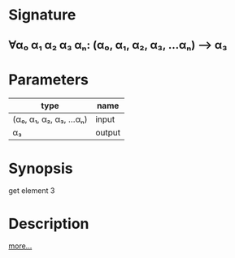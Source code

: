 # Signature
## ∀α₀ α₁ α₂ α₃ αₙ: (α₀, α₁, α₂, α₃, …αₙ) ⟶ α₃

# Parameters

| type | name |
|------|------|
|(α₀, α₁, α₂, α₃, …αₙ)|input|
|α₃|output|

# Synopsis
get element 3

# Description

[more...](https://en.wikipedia.org/wiki/Tuple)